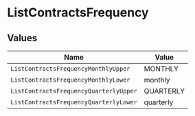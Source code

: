 # ListContractsFrequency


## Values

| Name                                   | Value                                  |
| -------------------------------------- | -------------------------------------- |
| `ListContractsFrequencyMonthlyUpper`   | MONTHLY                                |
| `ListContractsFrequencyMonthlyLower`   | monthly                                |
| `ListContractsFrequencyQuarterlyUpper` | QUARTERLY                              |
| `ListContractsFrequencyQuarterlyLower` | quarterly                              |